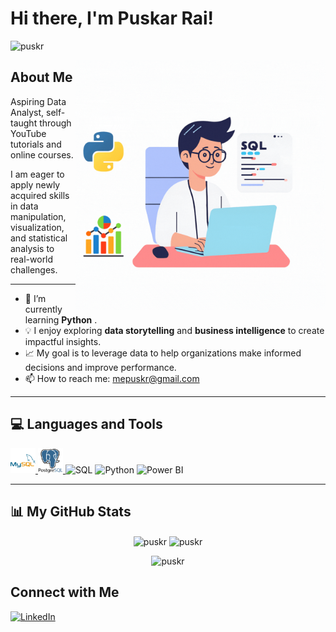 # Hi there, I'm Puskar Rai!

<p align="left"> <img src="https://komarev.com/ghpvc/?username=puskr&label=Profile%20views&color=0e75b6&style=flat" alt="puskr" /> </p>

<img align= "right" alt="Coding" width="400" src="https://github.com/puskr/puskr/blob/main/puskarr.gif">

##  About Me
Aspiring Data Analyst, self-taught through YouTube tutorials and
online courses.

I am eager to apply newly acquired skills in data manipulation, visualization, and
statistical analysis to real-world challenges.

---

- 🌱 I’m currently learning **Python** .
- 💡 I enjoy exploring **data storytelling** and **business intelligence** to create impactful insights.
- 📈 My goal is to leverage data to help organizations make informed decisions and improve performance.
- 📫 How to reach me: [mepuskr@gmail.com](mailto:mepuskr@gmail.com)

---

## 💻 Languages and Tools
<div>
    <a href="https://www.mysql.com/" target="_blank" rel="noreferrer"> <img src="https://raw.githubusercontent.com/devicons/devicon/master/icons/mysql/mysql-original-wordmark.svg" alt="mysql" width="40" height="40"/> </a>
    <a href="https://www.postgresql.org" target="_blank" rel="noreferrer"> <img src="https://raw.githubusercontent.com/devicons/devicon/master/icons/postgresql/postgresql-original-wordmark.svg" alt="postgresql" width="40" height="40"/> </a>
    <img src="https://img.icons8.com/color/48/000000/sql.png" alt="SQL" width="40" height="40" />
    <img src="https://img.icons8.com/color/48/000000/python.png" alt="Python" width="40" height="40" />
    <img src="https://img.icons8.com/color/48/000000/power-bi.png" alt="Power BI" width="40" height="40" />
</div>

---

## 📊 My GitHub Stats
<p align="center">
    <img align="center" src="https://github-readme-stats.vercel.app/api?username=puskr&show_icons=true&locale=en" alt="puskr" />
    <img align="center" src="https://github-readme-streak-stats.herokuapp.com/?user=puskr&" alt="puskr" />
</p>

<p align="center">
    <img src="https://github-readme-stats.vercel.app/api/top-langs?username=puskr&show_icons=true&locale=en&layout=compact" alt="puskr" />
</p>

##  Connect with Me
[![LinkedIn](https://img.icons8.com/fluent/48/000000/linkedin.png)](https://www.linkedin.com/in/puskarrai/) <!-- LinkedIn icon -->
